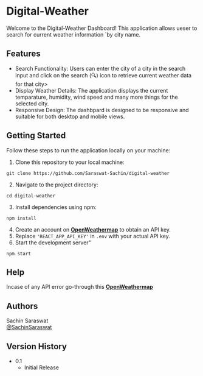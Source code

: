 # Digital-Weather

Welcome to the Digital-Weather Dashboard! This application allows ueser to search for current weather information `by city name.

## Features

* Search Functionality: Users can enter the city of a city in the search input and click on the search (🔍) icon to retrieve current weather data for that city>
* Display Weather Details: The application displays the current temparature, humidity, wind speed and many more things for the selected city.
* Responsive Design: The dashbpard is designed to be responsive and suitable for both desktop and mobile views.

## Getting Started
Follow these steps to run the application locally on your machine:
1. Clone this repository to your local machine:
```
git clone https://github.com/Saraswat-Sachin/digital-weather
```
2. Navigate to the project directory:
```
cd digital-weather
```
3. Install dependencies using npm:
```
npm install
```
4. Create an account on [**OpenWeathermap**](https://openweathermap.org/) to obtain an API key.
5. Replace `'REACT_APP_API_KEY'` in `.env` with your actual API key.
6. Start the development server"
```
npm start
```

## Help

Incase of any API error go-through this [**OpenWeathermap**](https://openweathermap.org/faq)

## Authors

Sachin Saraswat  
[@SachinSaraswat](sachinsaraswat161@gmail.com)

## Version History

* 0.1
    * Initial Release
